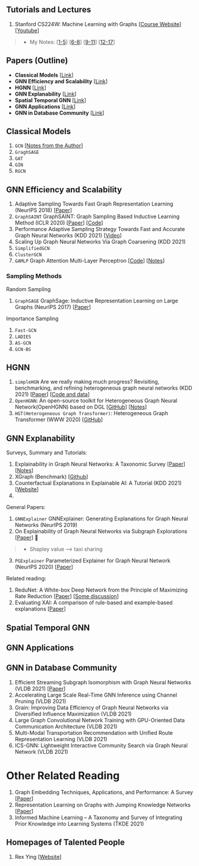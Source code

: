 
## Tutorials and Lectures
1. Stanford CS224W: Machine Learning with Graphs [[Course Website](http://web.stanford.edu/class/cs224w/)] [[Youtube](https://www.youtube.com/playlist?list=PLoROMvodv4rPLKxIpqhjhPgdQy7imNkDn)]
> * My Notes: [[1-5](https://github.com/heathersherry/GNN/blob/main/CS224W/Stanford_CS224W_1-5.md)] [[6-8](https://github.com/heathersherry/GNN/blob/main/CS224W/Stanford_CS224W_6-8.md)] [[9-11](https://github.com/heathersherry/GNN/blob/main/CS224W/Stanford_CS224W_9-11.md)] [[12-17](https://github.com/heathersherry/GNN/blob/main/CS224W/Stanford_CS224W_12-17.md)]

## Papers (Outline)
* __Classical Models__ [[Link](https://github.com/heathersherry/GNN/blob/main/README.md#classical-models)]
* __GNN Efficiency and Scalability__ [[Link](https://github.com/heathersherry/GNN#gnn-efficiency-and-scalability)]
* __HGNN__ [[Link](https://github.com/heathersherry/GNN#hgnn)]
* __GNN Explanability__ [[Link](https://github.com/heathersherry/GNN#gnn-explanability)]
* __Spatial Temporal GNN__ [[Link](https://github.com/heathersherry/GNN#spatial-temporal-gnn)]
* __GNN Applications__ [[Link](https://github.com/heathersherry/GNN#gnn-applications)]
* __GNN in Database Community__ [[Link](https://github.com/heathersherry/GNN#gnn-in-database-community)]


## Classical Models
1. `GCN` [[Notes from the Author](http://tkipf.github.io/graph-convolutional-networks/)]
2. `GraghSAGE`
3. `GAT`
4. `GIN`
5. `RGCN`

## GNN Efficiency and Scalability
1. Adaptive Sampling Towards Fast Graph Representation Learning (NeurIPS 2018) [[Paper](https://papers.nips.cc/paper/2018/file/01eee509ee2f68dc6014898c309e86bf-Paper.pdf)]
2. `GraphSAINT` GraphSAINT: Graph Sampling Based Inductive Learning Method (ICLR 2020) [[Paper](https://arxiv.org/pdf/1907.04931.pdf)] [[Code](https://github.com/GraphSAINT/GraphSAINT)]
3. Performance Adaptive Sampling Strategy Towards Fast and Accurate Graph Neural Networks (KDD 2021) [[Video](https://www.youtube.com/watch?v=uRxF-xLo60o)]
4. Scaling Up Graph Neural Networks Via Graph Coarsening (KDD 2021)
5. `SimplifiedGCN`
6. `ClusterGCN`
7. `GAMLP` Graph Attention Multi-Layer Perceptron [[Code](https://github.com/PKU-DAIR/GAMLP)] [[Notes](https://mp.weixin.qq.com/s/tGss6m22xABWqhJPl4P9aw)]

### Sampling Methods
Random Sampling
1. `GraphSAGE` GraphSage: Inductive Representation Learning on Large Graphs (NeurIPS 2017) [[Paper](https://arxiv.org/pdf/1706.02216.pdf)]

Importance Sampling
1. `Fast-GCN`
2. `LADIES`
3. `AS-GCN`
4. `GCN-BS`


## HGNN
1. `simpleHGN` Are we really making much progress? Revisiting, benchmarking, and refining heterogeneous graph neural networks (KDD 2021) [[Paper](https://keg.cs.tsinghua.edu.cn/jietang/publications/KDD21-Lv-et-al-HeterGNN.pdf)] [[Code and data](https://github.com/THUDM/HGB)]
2. `OpenHGNN`: An open-source toolkit for Heterogeneous Graph Neural Network(OpenHGNN) based on DGL [[GitHub](https://github.com/BUPT-GAMMA/OpenHGNN)] [[Notes](https://mp.weixin.qq.com/s/hz7vD5giWIs-eD9cE7H96A)]
3. `HGT(Heterogeneous Graph Transformer)`: Heterogeneous Graph Transformer (WWW 2020) [[GitHub](https://github.com/acbull/pyHGT)]

## GNN Explanability
Surveys, Summary and Tutorials:
1. Explainability in Graph Neural Networks: A Taxonomic Survey [[Paper](https://arxiv.org/pdf/2012.15445.pdf)] [[Notes](https://zhuanlan.zhihu.com/p/359533369)]
2. XGraph (Benchmark) [[Github](https://github.com/divelab/DIG/tree/main/dig/xgraph)]
3. Counterfactual Explanations in Explainable AI: A Tutorial (KDD 2021) [[Website](https://sites.google.com/view/kdd-2021-counterfactual)]
4. 

General Papers:
1. `GNNExplainer` GNNExplainer: Generating Explanations for Graph Neural Networks (NeurIPS 2019)
2. On Explainability of Graph Neural Networks via Subgraph Explorations [[Paper](https://arxiv.org/pdf/2102.05152.pdf)] 🌟
> * Shapley value --> taxi sharing
3. `PGExplainer` Parameterized Explainer for Graph Neural Network (NeurIPS 2020) [[Paper](https://github.com/flyingdoog/PGExplainer)]

Related reading:
1. ReduNet: A White-box Deep Network from the Principle of Maximizing Rate Reduction [[Paper](https://arxiv.org/pdf/2105.10446.pdf)] [[Some discussion](https://mp.weixin.qq.com/s/sZjn5Q8IBu6JXziTBJVLTg)]
2. Evaluating XAI: A comparison of rule-based and example-based explanations [[Paper](https://www.sciencedirect.com/science/article/pii/S0004370220301533)]

## Spatial Temporal GNN

## GNN Applications

## GNN in Database Community
1. Efficient Streaming Subgraph Isomorphism with Graph Neural Networks (VLDB 2021) [[Paper](http://vldb.org/pvldb/vol14/p730-duong.pdf)]
2. Accelerating Large Scale Real-Time GNN Inference using Channel Pruning (VLDB 2021)
3. Grain: Improving Data Efficiency of Graph Neural Networks via Diversified Influence Maximization (VLDB 2021)
4. Large Graph Convolutional Network Training with GPU-Oriented Data Communication Architecture (VLDB 2021)
5. Multi-Modal Transportation Recommendation with Unified Route Representation Learning (VLDB 2021)
6. ICS-GNN: Lightweight Interactive Community Search via Graph Neural Network (VLDB 2021)

# Other Related Reading

1. Graph Embedding Techniques, Applications, and Performance: A Survey [[Paper](https://arxiv.org/pdf/1705.02801.pdf)]
2. Representation Learning on Graphs with Jumping Knowledge Networks [[Paper](http://proceedings.mlr.press/v80/xu18c/xu18c.pdf)]
3. Informed Machine Learning – A Taxonomy and Survey of Integrating Prior Knowledge into Learning Systems (TKDE 2021)

## Homepages of Talented People
1. Rex Ying [[Website](https://cs.stanford.edu/people/rexy/index.html)]
